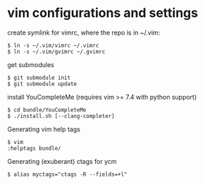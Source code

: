 # vim configurations and settings
<p>create symlink for vimrc, where the repo is in ~/.vim:</p>
<pre><code>$ ln -s ~/.vim/vimrc ~/.vimrc
$ ln -s ~/.vim/gvimrc ~/.gvimrc</code></pre>
<p>get submodules</p>
<pre><code>$ git submodule init
$ git submodule update</code></pre>
<p>install YouCompleteMe (requires vim >= 7.4 with python support)</p>
<pre><code>$ cd bundle/YouCompleteMe
$ ./install.sh [--clang-completer]</code></pre>
<p>Generating vim help tags</p>
<pre><code>$ vim
:helptags bundle/</code></pre>
<p>Generating (exuberant) ctags for ycm</p>
<pre><code>$ alias myctags="ctags -R --fields=+l"</code></pre>
